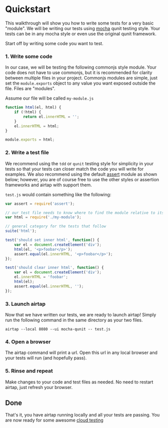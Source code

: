 # Quickstart

This walkthrough will show you how to write some tests for a very basic "module". We will be writing our tests using [mocha](http://visionmedia.github.io/mocha/) qunit testing style. Your tests can be in any mocha style or even use the original qunit framework.

Start off by writing some code you want to test.

### 1. Write some code

In our case, we will be testing the following commonjs style module. Your code does not have to use commonjs, but it is recommended for clarity between multiple files in your project. Commonjs modules are simple, just set the `module.exports` object to any value you want exposed outside the file. Files are "modules".

Assume our file will be called `my-module.js`

```javascript
function html(el, html) {
    if (!html) {
        return el.innerHTML = '';
    }
    el.innerHTML = html;
}

module.exports = html;
```

### 2. Write a test file

We recommend using the `tdd` or `qunit` testing style for simplicity in your tests so that your tests can closer match the code you will write for examples. We also recommend using the default [assert](http://nodejs.org/api/assert.html) module as shown below; however, you are of course free to use the other styles or assertion frameworks and airtap with support them.

`test.js` would contain something like the following:

```javascript
var assert = require('assert');

// our test file needs to know where to find the module relative to itself
var html = require('./my-module');

// general category for the tests that follow
suite('html');

test('should set inner html', function() {
    var el = document.createElement('div');
    html(el, '<p>foobar</p>');
    assert.equal(el.innerHTML, '<p>foobar</p>');
});

test('should clear inner html', function() {
    var el = document.createElement('div');
    el.innerHTML = 'foobar';
    html(el);
    assert.equal(el.innerHTML, '');
});
```

### 3. Launch airtap

Now that we have written our tests, we are ready to launch airtap! Simply run the following command in the same directory as your two files.

```shell
airtap --local 8080 --ui mocha-qunit -- test.js
```

### 4. Open a browser

The airtap command will print a url. Open this url in any local browser and your tests will run (and hopefully pass).

### 5. Rinse and repeat

Make changes to your code and test files as needed. No need to restart airtap, just refresh your browser.

## Done

That's it, you have airtap running locally and all your tests are passing. You are now ready for some awesome [cloud testing](./cloud-testing.md)
